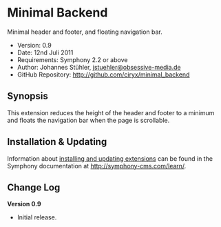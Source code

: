 # Minimal Backend #

Minimal header and footer, and floating navigation bar.

- Version: 0.9
- Date: 12nd Juli 2011
- Requirements: Symphony 2.2 or above
- Author: Johannes Stühler, jstuehler@obsessive-media.de
- GitHub Repository: <http://github.com/ciryx/minimal_backend>

## Synopsis

This extension reduces the height of the header and footer to a minimum and floats the navigation bar when the page is scrollable.

## Installation & Updating

Information about [installing and updating extensions](http://symphony-cms.com/learn/tasks/view/install-an-extension/) can be found in the Symphony documentation at <http://symphony-cms.com/learn/>.

## Change Log

**Version 0.9**

- Initial release.

